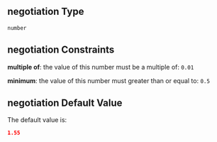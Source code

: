 ## negotiation Type

`number`

## negotiation Constraints

**multiple of**: the value of this number must be a multiple of: `0.01`

**minimum**: the value of this number must greater than or equal to: `0.5`

## negotiation Default Value

The default value is:

```json
1.55
```
